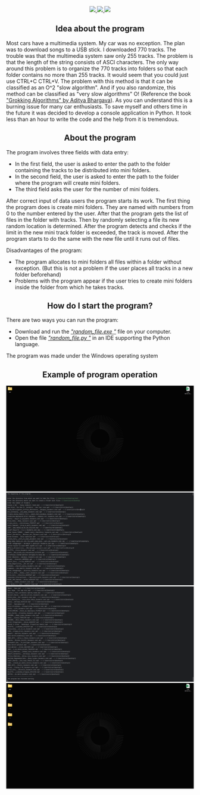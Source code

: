 <div align="center">
  <a href="https://github.com/K1rsN7/music_distribution_for_cars/issues">
		<img src="https://img.shields.io/github/issues/K1rsN7/music_distribution_for_cars?color=070709&labelColor=1C2325&style=for-the-badge">
	</a>
	<a href="https://github.com/K1rsN7/music_distribution_for_cars/stargazers">
		<img src="https://img.shields.io/github/stars/K1rsN7/music_distribution_for_cars?color=070709&labelColor=1C2325&style=for-the-badge">
	</a>
	<a href="./LICENSE">
		<img src="https://img.shields.io/github/license/K1rsN7/music_distribution_for_cars?color=070709&labelColor=1C2325&style=for-the-badge">
	</a>
</div>
<div align="center">
  <h2>Idea about the program</h2>
</div>
<a>
  Most cars have a multimedia system. My car was no exception. The plan was to download songs to a USB stick. I downloaded 770 tracks. The trouble was that the multimedia system saw only 255 tracks. The problem is that the length of the string consists of ASCI characters. The only way around this problem is to organize the 770 tracks into folders so that each folder contains no more than 255 tracks. It would seem that you could just use CTRL+C CTRL+V. The problem with this method is that it can be classified as an O^2 "slow algorithm". And if you also randomize, this method can be classified as "very slow algorithms" O! (Reference the book <a href="https://en.ecomed.dgmu.ru/wp-content/uploads/2020/01/%D0%93%D1%80%D0%BE%D0%BA%D0%B0%D0%B5%D0%BC_%D0%B0%D0%BB%D0%B3%D0%BE%D1%80%D0%B8%D1%82%D0%BC%D1%8B.pdf">"Grokking Algorithms" by Aditya Bhargava</a>). As you can understand this is a burning issue for many car enthusiasts. To save myself and others time in the future it was decided to develop a console application in Python. It took less than an hour to write the code and the help from it is tremendous.
</a>
<div align="center">
  <h2>About  the program</h2>
</div>
<a>
  
  The program involves three fields with data entry:<br>
* In the first field, the user is asked to enter the path to the folder containing the tracks to be distributed into mini folders.
* In the second field, the user is asked to enter the path to the folder where the program will create mini folders.
* The third field asks the user for the number of mini folders.<br>

After correct input of data users the program starts its work. The first thing the program does is create mini folders. They are named with numbers from 0 to the number entered by the user. After that the program gets the list of files in the folder with tracks. Then by randomly selecting a file its new random location is determined. After the program detects and checks if the limit in the new mini track folder is exceeded, the track is moved. After the program starts to do the same with the new file until it runs out of files.<br>

Disadvantages of the program:<br>
* The program allocates to mini folders all files within a folder without exception. (But this is not a problem if the user places all tracks in a new folder beforehand)
* Problems with the program appear if the user tries to create mini folders inside the folder from which he takes tracks.
</a>
<div align="center">
  <h2>How do I start the program? </h2>
</div>
<a>
  
  There are two ways you can run the program:<br>
* Download and run the <a href="https://github.com/K1rsN7/music_distribution_for_cars/blob/main/random_file.exe">*"random_file.exe "*</a> file on your computer.<br>
* Open the file <a href="https://github.com/K1rsN7/music_distribution_for_cars/blob/main/random_file.py">*"random_file.py "*</a> in an IDE supporting the Python language.<br>

The program was made under the Windows operating system
</a>
<div align="center">
  <h2>Example  of program operation</h2>
  <img src="image1.png"/ >
  <img src="image2.png"/ >
  <img src="image3.png"/ >
  <img src="image4.png"/ >
</div>
